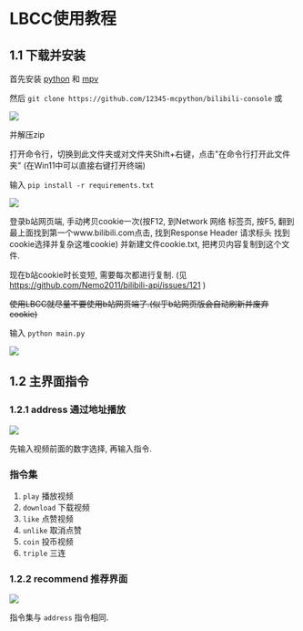 # LBCC使用教程

## 1.1 下载并安装

首先安装 [python](http://www.python.org/downloads)
和 [mpv](https://laosun-image.obs.cn-north-4.myhuaweicloud.com/mpv.exe)

然后 `git clone https://github.com/12345-mcpython/bilibili-console` 或

![](https://laosun-image.obs.cn-north-4.myhuaweicloud.com/20221011121641.png)

并解压zip

打开命令行，切换到此文件夹或对文件夹Shift+右键，点击"在命令行打开此文件夹" (在Win11中可以直接右键打开终端)

输入 `pip install -r requirements.txt`

![](https://laosun-image.obs.cn-north-4.myhuaweicloud.com/20221011122441.png)

登录b站网页端, 手动拷贝cookie一次(按F12, 到Network 网络 标签页, 按F5, 翻到最上面找到第一个www.bilibili.com点击,
找到Response Header 请求标头 找到cookie选择并复杂这堆cookie) 并新建文件cookie.txt, 把拷贝内容复制到这个文件.

现在b站cookie时长变短, 需要每次都进行复制. (见 https://github.com/Nemo2011/bilibili-api/issues/121 )

~~使用LBCC就尽量不要使用b站网页端了.(似乎b站网页版会自动刷新并废弃cookie)~~


输入 `python main.py`

![](https://laosun-image.obs.cn-north-4.myhuaweicloud.com/20221011205705.png)

## 1.2 主界面指令

### 1.2.1 address 通过地址播放

![](https://laosun-image.obs.cn-north-4.myhuaweicloud.com/20221011205914.png)

先输入视频前面的数字选择, 再输入指令.

### 指令集

1. `play` 播放视频
2. `download` 下载视频
3. `like` 点赞视频
4. `unlike` 取消点赞
5. `coin` 投币视频
6. `triple` 三连

### 1.2.2 recommend 推荐界面

![](https://laosun-image.obs.cn-north-4.myhuaweicloud.com/20221015195209.png)

指令集与 `address` 指令相同.




